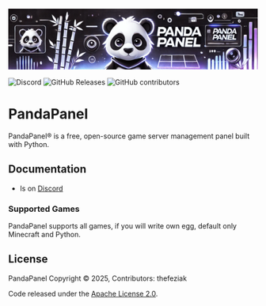 ![Banner Image](./banner.png)

![Discord](https://img.shields.io/discord/1335951998876389529?label=Discord&logo=Discord&logoColor=white&style=for-the-badge)
![GitHub Releases](https://img.shields.io/github/downloads/thefeziak/pandapanel/latest/total?style=for-the-badge)
![GitHub contributors](https://img.shields.io/github/contributors/thefeziak/pandapanel?style=for-the-badge)

# PandaPanel

PandaPanel® is a free, open-source game server management panel built with Python.

## Documentation

* Is on [Discord](https://discord.gg/v6jJr4PqY4)

### Supported Games

PandaPanel supports all games, if you will write own egg, default only Minecraft and Python.

## License

PandaPanel Copyright © 2025, Contributors: thefeziak

Code released under the [Apache License 2.0](./LICENSE).
